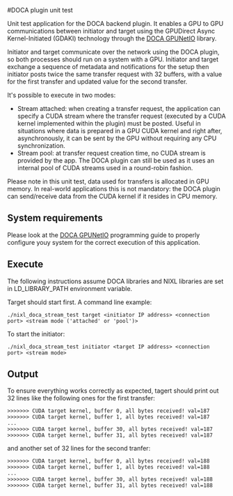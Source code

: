 #DOCA plugin unit test

Unit test application for the DOCA backend plugin. It enables a GPU to GPU communications between initiator and target using the GPUDirect Async Kernel-Initiated (GDAKI) technology through the [DOCA GPUNetIO](https://docs.nvidia.com/doca/sdk/doca+gpunetio/index.html) library.

Initiator and target communicate over the network using the DOCA plugin, so both processes should run on a system with a GPU. Initiator and target exchange a sequence of metadata and notifications for the setup then initiator posts twice the same transfer request with 32 buffers, with a value for the first transfer and updated value for the second transfer.

It's possible to execute in two modes:
- Stream attached: when creating a transfer request, the application can specify a CUDA stream where the transfer request (executed by a CUDA kernel implemented within the plugin) must be posted. Useful in situations where data is prepared in a GPU CUDA kernel and right after, asynchronously, it can be sent by the GPU without requiring any CPU synchronization.
- Stream pool: at transfer request creation time, no CUDA stream is provided by the app. The DOCA plugin can still be used as it uses an internal pool of CUDA streams used in a round-robin fashion.

Please note in this unit test, data used for transfers is allocated in GPU memory. In real-world applications this is not mandatory: the DOCA plugin can send/receive data from the CUDA kernel if it resides in CPU memory.

## System requirements

Please look at the [DOCA GPUNetIO](https://docs.nvidia.com/doca/sdk/doca+gpunetio/index.html) programming guide to properly configure youy system for the correct execution of this application.

## Execute

The following instructions assume DOCA libraries and NIXL libraries are set in LD_LIBRARY_PATH environment variable.

Target should start first. A command line example:

```
./nixl_doca_stream_test target <initiator IP address> <connection port> <stream mode ('attached' or 'pool')>
```

To start the initiator:

```
./nixl_doca_stream_test initiator <target IP address> <connection port> <stream mode>
```

## Output

To ensure everything works correctly as expected, tagert should print out 32 lines like the following ones for the first transfer:

```
>>>>>>> CUDA target kernel, buffer 0, all bytes received! val=187
>>>>>>> CUDA target kernel, buffer 1, all bytes received! val=187
...
>>>>>>> CUDA target kernel, buffer 30, all bytes received! val=187
>>>>>>> CUDA target kernel, buffer 31, all bytes received! val=187
```

and another set of 32 lines for the second tranfer:

```
>>>>>>> CUDA target kernel, buffer 0, all bytes received! val=188
>>>>>>> CUDA target kernel, buffer 1, all bytes received! val=188
...
>>>>>>> CUDA target kernel, buffer 30, all bytes received! val=188
>>>>>>> CUDA target kernel, buffer 31, all bytes received! val=188
```
